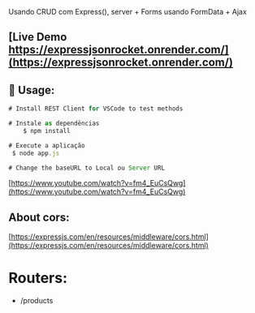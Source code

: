 Usando CRUD com Express(), server + Forms usando FormData + Ajax

## [Live Demo https://expressjsonrocket.onrender.com/](https://expressjsonrocket.onrender.com/)

## :rocket: Usage:

```js
# Install REST Client for VSCode to test methods

# Instale as dependências
    $ npm install

# Execute a aplicação
 $ node app.js

# Change the baseURL to Local ou Server URL
```

[https://www.youtube.com/watch?v=fm4_EuCsQwg](https://www.youtube.com/watch?v=fm4_EuCsQwg)

## About cors:

[https://expressjs.com/en/resources/middleware/cors.html](https://expressjs.com/en/resources/middleware/cors.html)

# Routers:

- /products
